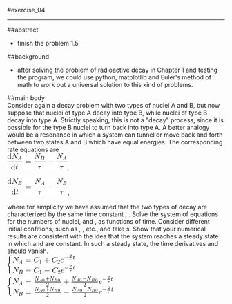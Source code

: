 #exercise_04   
***      
##abstract            
 * finish the problem 1.5  
     
##background     
 * after solving the problem of radioactive decay in Chapter 1 and testing the program, we could use python, matplotlib and Euler's method of math to work out a universal solution to this kind of problems.   
 
##main body    
Consider again a decay problem with two types of nuclei A and B, but now suppose that nuclei of type A decay into type B, while nuclei of type B decay into type A. Strictly speaking, this is not a "decay" process, since it is possible for the type B nuclei to turn back into type A. A better analogy would be a resonance in which a system can tunnel or move back and forth between two states A and B which have equal energies. The corresponding rate equations are   
![](https://github.com/humorson/computational_physics_N2014301020037/blob/master/exercise_04/687474703a2f2f6c617465782e636f6465636f67732e636f6d2f6769662e6c617465783f253543667261632537422535436d617468726d253742642537442532304e5f253742412537442537442537422535436d617468726d2537426425374425323074253744253344253543667261632537.gif),<br>   
![](https://github.com/humorson/computational_physics_N2014301020037/blob/master/exercise_04/687474703a2f2f6c617465782e636f6465636f67732e636f6d2f6769662e6c617465783f253543667261632537422535436d617468726d253742642537442532304e5f253742422537442537442537422535436d617468726d2537426425374425323074253744253344253543667261632537424e5f.gif),<br>    
where for simplicity we have assumed that the two types of decay are characterized by the same time constant , . Solve the system of equations for the numbers of nuclei,  and , as functions of time. Consider different initial confitions, such as , , etc., and take  s. Show that your numerical results are consistent with the idea that the system reaches a steady state in which  and  are constant. In such a steady state, the time derivatives  and should vanish.    
![](https://github.com/humorson/computational_physics_N2014301020037/blob/master/exercise_04/687474703a2f2f6c617465782e636f6465636f67732e636f6d2f6769662e6c617465783f2535436c656674253543253742253543626567696e2537426d61747269782537442532304e5f25374241253744253344435f2537423125374426706c75733b435f25374232253744652535452537422d2535.gif)     
![](https://github.com/humorson/computational_physics_N2014301020037/blob/master/exercise_04/687474703a2f2f6c617465782e636f6465636f67732e636f6d2f6769662e6c617465783f2535436c656674253543253742253543626567696e2537426d61747269782537442532304e5f25374241253744253344253543667261632537424e5f253742413025374426706c75733b4e5f253742423025.gif)   






